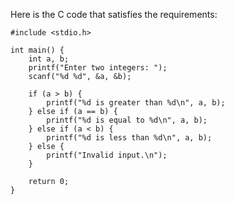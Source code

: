 
Here is the C code that satisfies the requirements:
```
#include <stdio.h>

int main() {
	int a, b;
	printf("Enter two integers: ");
	scanf("%d %d", &a, &b);

	if (a > b) {
		printf("%d is greater than %d\n", a, b);
	} else if (a == b) {
		printf("%d is equal to %d\n", a, b);
	} else if (a < b) {
		printf("%d is less than %d\n", a, b);
	} else {
		printf("Invalid input.\n");
	}

	return 0;
}
```